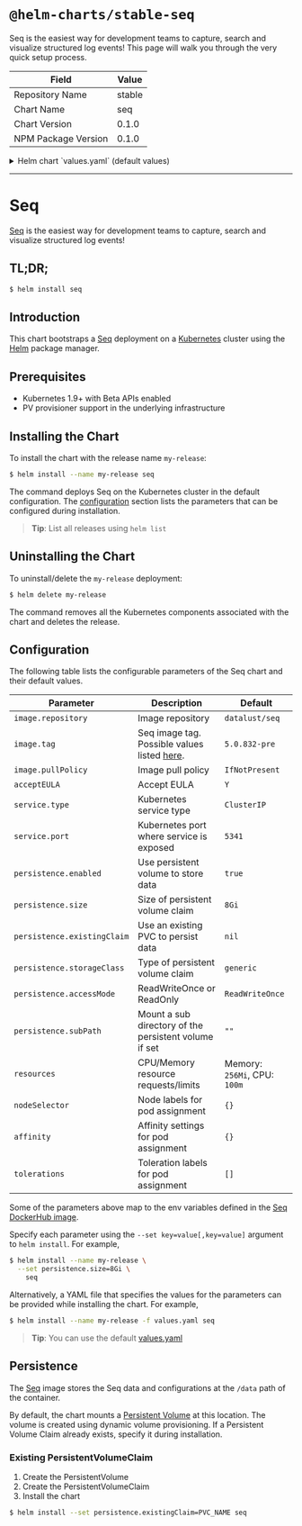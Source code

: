# `@helm-charts/stable-seq`

Seq is the easiest way for development teams to capture, search and visualize structured log events! This page will walk you through the very quick setup process.

| Field               | Value  |
| ------------------- | ------ |
| Repository Name     | stable |
| Chart Name          | seq    |
| Chart Version       | 0.1.0  |
| NPM Package Version | 0.1.0  |

<details>

<summary>Helm chart `values.yaml` (default values)</summary>

```yaml
# Default values for seq.
# This is a YAML-formatted file.
# Declare variables to be passed into your templates.

image:
  repository: datalust/seq
  tag: 5.0.832-pre
  pullPolicy: IfNotPresent

# By passing the value Y in the ACCEPT_EULA environment variable,
# you are expressing that you have read and accepted the terms in
# Seq End User License Agreement applicable to the Seq Docker image
# that you intend to use.
acceptEULA: 'Y'

service:
  type: ClusterIP
  port: 5341

ui:
  enabled: true

resources:
  {}
  # We usually recommend not to specify default resources and to leave this as a conscious
  # choice for the user. This also increases chances charts run on environments with little
  # resources, such as Minikube. If you do want to specify resources, uncomment the following
  # lines, adjust them as necessary, and remove the curly braces after 'resources:'.
  # limits:
  #  cpu: 100m
  #  memory: 128Mi
  # requests:
  #  cpu: 100m
  #  memory: 128Mi

nodeSelector: {}

tolerations: []

affinity: {}

## Enable persistence using Persistent Volume Claims
## ref: http://kubernetes.io/docs/user-guide/persistent-volumes/
##
persistence:
  enabled: true

  ## The path the volume will be mounted at, useful when using different
  ## Redis images.
  path: /data

  ## The subdirectory of the volume to mount to, useful in dev environments and one PV for multiple services.
  subPath: ''

  ## A manually managed Persistent Volume and Claim
  ## Requires persistence.enabled: true
  ## If defined, PVC must be created manually before volume will be bound
  # existingClaim:

  ## redis data Persistent Volume Storage Class
  ## If defined, storageClassName: <storageClass>
  ## If set to "-", storageClassName: "", which disables dynamic provisioning
  ## If undefined (the default) or set to null, no storageClassName spec is
  ##   set, choosing the default provisioner.  (gp2 on AWS, standard on
  ##   GKE, AWS & OpenStack)
  ##
  # storageClass: "-"
  accessMode: ReadWriteOnce
  size: 8Gi
```

</details>

---

# Seq

[Seq](https://getseq.net/) is the easiest way for development teams to capture, search and visualize structured log events!

## TL;DR;

```bash
$ helm install seq
```

## Introduction

This chart bootstraps a [Seq](https://hub.docker.com/r/datalust/seq/) deployment on a [Kubernetes](http://kubernetes.io) cluster using the [Helm](https://helm.sh) package manager.

## Prerequisites

- Kubernetes 1.9+ with Beta APIs enabled
- PV provisioner support in the underlying infrastructure

## Installing the Chart

To install the chart with the release name `my-release`:

```bash
$ helm install --name my-release seq
```

The command deploys Seq on the Kubernetes cluster in the default configuration. The [configuration](#configuration) section lists the parameters that can be configured during installation.

> **Tip**: List all releases using `helm list`

## Uninstalling the Chart

To uninstall/delete the `my-release` deployment:

```bash
$ helm delete my-release
```

The command removes all the Kubernetes components associated with the chart and deletes the release.

## Configuration

The following table lists the configurable parameters of the Seq chart and their default values.

| Parameter                   | Description                                                                                | Default                      |
| --------------------------- | ------------------------------------------------------------------------------------------ | ---------------------------- |
| `image.repository`          | Image repository                                                                           | `datalust/seq`               |
| `image.tag`                 | Seq image tag. Possible values listed [here](https://hub.docker.com/r/datalust/seq/tags/). | `5.0.832-pre`                |
| `image.pullPolicy`          | Image pull policy                                                                          | `IfNotPresent`               |
| `acceptEULA`                | Accept EULA                                                                                | `Y`                          |
| `service.type`              | Kubernetes service type                                                                    | `ClusterIP`                  |
| `service.port`              | Kubernetes port where service is exposed                                                   | `5341`                       |
| `persistence.enabled`       | Use persistent volume to store data                                                        | `true`                       |
| `persistence.size`          | Size of persistent volume claim                                                            | `8Gi`                        |
| `persistence.existingClaim` | Use an existing PVC to persist data                                                        | `nil`                        |
| `persistence.storageClass`  | Type of persistent volume claim                                                            | `generic`                    |
| `persistence.accessMode`    | ReadWriteOnce or ReadOnly                                                                  | `ReadWriteOnce`              |
| `persistence.subPath`       | Mount a sub directory of the persistent volume if set                                      | `""`                         |
| `resources`                 | CPU/Memory resource requests/limits                                                        | Memory: `256Mi`, CPU: `100m` |
| `nodeSelector`              | Node labels for pod assignment                                                             | `{}`                         |
| `affinity`                  | Affinity settings for pod assignment                                                       | `{}`                         |
| `tolerations`               | Toleration labels for pod assignment                                                       | `[]`                         |

Some of the parameters above map to the env variables defined in the [Seq DockerHub image](https://hub.docker.com/r/datalust/seq/).

Specify each parameter using the `--set key=value[,key=value]` argument to `helm install`. For example,

```bash
$ helm install --name my-release \
  --set persistence.size=8Gi \
    seq
```

Alternatively, a YAML file that specifies the values for the parameters can be provided while installing the chart. For example,

```bash
$ helm install --name my-release -f values.yaml seq
```

> **Tip**: You can use the default [values.yaml](values.yaml)

## Persistence

The [Seq](https://hub.docker.com/r/datalust/seq/) image stores the Seq data and configurations at the `/data` path of the container.

By default, the chart mounts a [Persistent Volume](http://kubernetes.io/docs/user-guide/persistent-volumes/) at this location. The volume is created using dynamic volume provisioning. If a Persistent Volume Claim already exists, specify it during installation.

### Existing PersistentVolumeClaim

1. Create the PersistentVolume
1. Create the PersistentVolumeClaim
1. Install the chart

```bash
$ helm install --set persistence.existingClaim=PVC_NAME seq
```
